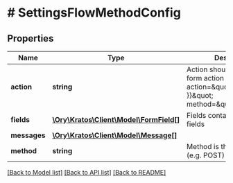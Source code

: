 # # SettingsFlowMethodConfig

## Properties

Name | Type | Description | Notes
------------ | ------------- | ------------- | -------------
**action** | **string** | Action should be used as the form action URL &#x60;&lt;form action&#x3D;\&quot;{{ .Action }}\&quot; method&#x3D;\&quot;post\&quot;&gt;&#x60;. |
**fields** | [**\Ory\Kratos\Client\Model\FormField[]**](FormField.md) | Fields contains multiple fields |
**messages** | [**\Ory\Kratos\Client\Model\Message[]**](Message.md) |  | [optional]
**method** | **string** | Method is the form method (e.g. POST) |

[[Back to Model list]](../../README.md#models) [[Back to API list]](../../README.md#endpoints) [[Back to README]](../../README.md)
